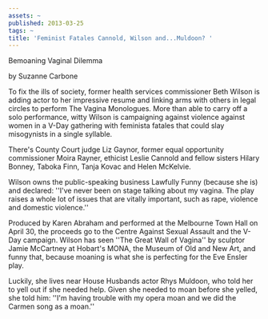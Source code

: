 ```yaml
---
assets: ~
published: 2013-03-25
tags: ~
title: 'Feminist Fatales Cannold, Wilson and...Muldoon? '
---
```

Bemoaning Vaginal Dilemma

by Suzanne Carbone 

To fix the ills of society, former health services commissioner Beth Wilson is adding actor to her impressive resume and linking arms with others in legal circles to perform The Vagina Monologues. More than able to carry off a solo performance, witty Wilson is campaigning against violence against women in a V-Day gathering with feminista fatales that could slay misogynists in a single syllable.

There's County Court judge Liz Gaynor, former equal opportunity commissioner Moira Rayner, ethicist Leslie Cannold and fellow sisters Hilary Bonney, Taboka Finn, Tanja Kovac and Helen McKelvie.

Wilson owns the public-speaking business Lawfully Funny (because she is) and declared: ''I've never been on stage talking about my vagina. The play raises a whole lot of issues that are vitally important, such as rape, violence and domestic violence.''

Produced by Karen Abraham and performed at the Melbourne Town Hall on April 30, the proceeds go to the Centre Against Sexual Assault and the V-Day campaign. Wilson has seen ''The Great Wall of Vagina'' by sculptor Jamie McCartney at Hobart's MONA, the Museum of Old and New Art, and funny that, because moaning is what she is perfecting for the Eve Ensler play.

Luckily, she lives near House Husbands actor Rhys Muldoon, who told her to yell out if she needed help. Given she needed to moan before she yelled, she told him: ''I'm having trouble with my opera moan and we did the Carmen song as a moan.''